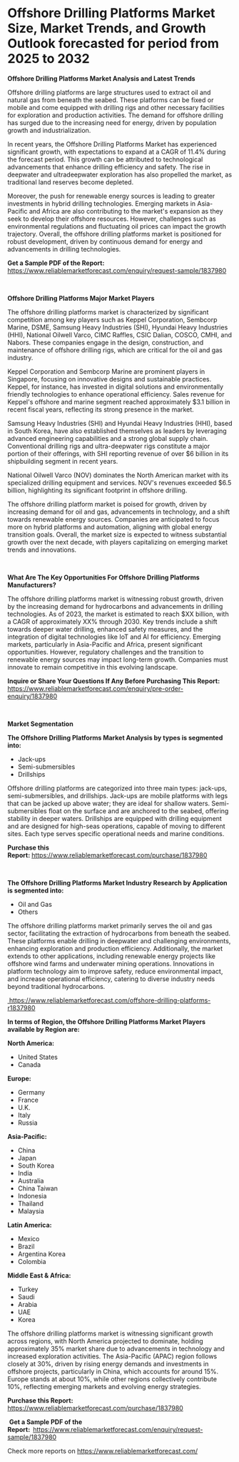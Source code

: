 <p><h1>Offshore Drilling Platforms Market Size, Market Trends, and Growth Outlook forecasted for period from 2025 to 2032</h1></p><p><strong>Offshore Drilling Platforms Market Analysis and Latest Trends</strong></p>
<p><p>Offshore drilling platforms are large structures used to extract oil and natural gas from beneath the seabed. These platforms can be fixed or mobile and come equipped with drilling rigs and other necessary facilities for exploration and production activities. The demand for offshore drilling has surged due to the increasing need for energy, driven by population growth and industrialization.</p><p>In recent years, the Offshore Drilling Platforms Market has experienced significant growth, with expectations to expand at a CAGR of 11.4% during the forecast period. This growth can be attributed to technological advancements that enhance drilling efficiency and safety. The rise in deepwater and ultradeepwater exploration has also propelled the market, as traditional land reserves become depleted. </p><p>Moreover, the push for renewable energy sources is leading to greater investments in hybrid drilling technologies. Emerging markets in Asia-Pacific and Africa are also contributing to the market's expansion as they seek to develop their offshore resources. However, challenges such as environmental regulations and fluctuating oil prices can impact the growth trajectory. Overall, the offshore drilling platforms market is positioned for robust development, driven by continuous demand for energy and advancements in drilling technologies.</p></p>
<p><strong>Get a Sample PDF of the Report:&nbsp;</strong> <a href="https://www.reliablemarketforecast.com/enquiry/request-sample/1837980?utm_campaign=1766&utm_medium=2&utm_source=Github&utm_content=ia&utm_term=13022025&utm_id=offshore-drilling-platforms">https://www.reliablemarketforecast.com/enquiry/request-sample/1837980</a></p>
<p>&nbsp;</p>
<p><strong>Offshore Drilling Platforms Major Market Players</strong></p>
<p><p>The offshore drilling platforms market is characterized by significant competition among key players such as Keppel Corporation, Sembcorp Marine, DSME, Samsung Heavy Industries (SHI), Hyundai Heavy Industries (HHI), National Oilwell Varco, CIMC Raffles, CSIC Dalian, COSCO, CMHI, and Nabors. These companies engage in the design, construction, and maintenance of offshore drilling rigs, which are critical for the oil and gas industry.</p><p>Keppel Corporation and Sembcorp Marine are prominent players in Singapore, focusing on innovative designs and sustainable practices. Keppel, for instance, has invested in digital solutions and environmentally friendly technologies to enhance operational efficiency. Sales revenue for Keppel's offshore and marine segment reached approximately $3.1 billion in recent fiscal years, reflecting its strong presence in the market.</p><p>Samsung Heavy Industries (SHI) and Hyundai Heavy Industries (HHI), based in South Korea, have also established themselves as leaders by leveraging advanced engineering capabilities and a strong global supply chain. Conventional drilling rigs and ultra-deepwater rigs constitute a major portion of their offerings, with SHI reporting revenue of over $6 billion in its shipbuilding segment in recent years.</p><p>National Oilwell Varco (NOV) dominates the North American market with its specialized drilling equipment and services. NOV's revenues exceeded $6.5 billion, highlighting its significant footprint in offshore drilling.</p><p>The offshore drilling platform market is poised for growth, driven by increasing demand for oil and gas, advancements in technology, and a shift towards renewable energy sources. Companies are anticipated to focus more on hybrid platforms and automation, aligning with global energy transition goals. Overall, the market size is expected to witness substantial growth over the next decade, with players capitalizing on emerging market trends and innovations.</p></p>
<p>&nbsp;</p>
<p><strong>What Are The Key Opportunities For Offshore Drilling Platforms Manufacturers?</strong></p>
<p><p>The offshore drilling platforms market is witnessing robust growth, driven by the increasing demand for hydrocarbons and advancements in drilling technologies. As of 2023, the market is estimated to reach $XX billion, with a CAGR of approximately XX% through 2030. Key trends include a shift towards deeper water drilling, enhanced safety measures, and the integration of digital technologies like IoT and AI for efficiency. Emerging markets, particularly in Asia-Pacific and Africa, present significant opportunities. However, regulatory challenges and the transition to renewable energy sources may impact long-term growth. Companies must innovate to remain competitive in this evolving landscape.</p></p>
<p><strong>Inquire or Share Your Questions If Any Before Purchasing This Report:</strong> <a href="https://www.reliablemarketforecast.com/enquiry/pre-order-enquiry/1837980?utm_campaign=1766&utm_medium=2&utm_source=Github&utm_content=ia&utm_term=13022025&utm_id=offshore-drilling-platforms">https://www.reliablemarketforecast.com/enquiry/pre-order-enquiry/1837980</a></p>
<p>&nbsp;</p>
<p><strong>Market Segmentation</strong></p>
<p><strong>The Offshore Drilling Platforms Market Analysis by types is segmented into:</strong></p>
<p><ul><li>Jack-ups</li><li>Semi-submersibles</li><li>Drillships</li></ul></p>
<p><p>Offshore drilling platforms are categorized into three main types: jack-ups, semi-submersibles, and drillships. Jack-ups are mobile platforms with legs that can be jacked up above water; they are ideal for shallow waters. Semi-submersibles float on the surface and are anchored to the seabed, offering stability in deeper waters. Drillships are equipped with drilling equipment and are designed for high-seas operations, capable of moving to different sites. Each type serves specific operational needs and marine conditions.</p></p>
<p><strong>Purchase this Report:&nbsp;</strong><a href="https://www.reliablemarketforecast.com/purchase/1837980?utm_campaign=1766&utm_medium=2&utm_source=Github&utm_content=ia&utm_term=13022025&utm_id=offshore-drilling-platforms">https://www.reliablemarketforecast.com/purchase/1837980</a></p>
<p>&nbsp;</p>
<p><strong>The Offshore Drilling Platforms Market Industry Research by Application is segmented into:</strong></p>
<p><ul><li>Oil and Gas</li><li>Others</li></ul></p>
<p><p>The offshore drilling platforms market primarily serves the oil and gas sector, facilitating the extraction of hydrocarbons from beneath the seabed. These platforms enable drilling in deepwater and challenging environments, enhancing exploration and production efficiency. Additionally, the market extends to other applications, including renewable energy projects like offshore wind farms and underwater mining operations. Innovations in platform technology aim to improve safety, reduce environmental impact, and increase operational efficiency, catering to diverse industry needs beyond traditional hydrocarbons.</p></p>
<p><a href="https://www.reliablemarketforecast.com/offshore-drilling-platforms-r1837980?utm_campaign=1766&utm_medium=2&utm_source=Github&utm_content=ia&utm_term=13022025&utm_id=offshore-drilling-platforms">&nbsp;https://www.reliablemarketforecast.com/offshore-drilling-platforms-r1837980</a></p>
<p><strong>In terms of Region, the Offshore Drilling Platforms Market Players available by Region are:</strong></p>
<p>
    <p> <strong> North America: </strong>
        <ul>
            <li>United States</li>
            <li>Canada</li>
        </ul>
        </p> 
    <p> <strong> Europe: </strong>
        <ul>
            <li>Germany</li>
            <li>France</li>
            <li>U.K.</li>
            <li>Italy</li>
            <li>Russia</li>
        </ul>
        </p> 
    <p> <strong> Asia-Pacific: </strong>
        <ul>
            <li>China</li>
            <li>Japan</li>
            <li>South Korea</li>
            <li>India</li>
            <li>Australia</li>
            <li>China Taiwan</li>
            <li>Indonesia</li>
            <li>Thailand</li>
            <li>Malaysia</li>
        </ul>
        </p> 
    <p> <strong> Latin America: </strong>
        <ul>
            <li>Mexico</li>
            <li>Brazil</li>
            <li>Argentina Korea</li>
            <li>Colombia</li>
        </ul>
        </p> 
    <p> <strong> Middle East & Africa: </strong>
        <ul>
            <li>Turkey</li>
            <li>Saudi</li>
            <li>Arabia</li>
            <li>UAE</li>
            <li>Korea</li>
        </ul>
    </p>
    </p>
<p><p>The offshore drilling platforms market is witnessing significant growth across regions, with North America projected to dominate, holding approximately 35% market share due to advancements in technology and increased exploration activities. The Asia-Pacific (APAC) region follows closely at 30%, driven by rising energy demands and investments in offshore projects, particularly in China, which accounts for around 15%. Europe stands at about 10%, while other regions collectively contribute 10%, reflecting emerging markets and evolving energy strategies.</p></p>
<p><strong>Purchase this Report: </strong><a href="https://www.reliablemarketforecast.com/purchase/1837980?utm_campaign=1766&utm_medium=2&utm_source=Github&utm_content=ia&utm_term=13022025&utm_id=offshore-drilling-platforms">https://www.reliablemarketforecast.com/purchase/1837980</a></p>
<p>&nbsp;<strong>Get a Sample PDF of the Report:&nbsp;&nbsp;</strong><a href="https://www.reliablemarketforecast.com/enquiry/request-sample/1837980?utm_campaign=1766&utm_medium=2&utm_source=Github&utm_content=ia&utm_term=13022025&utm_id=offshore-drilling-platforms">https://www.reliablemarketforecast.com/enquiry/request-sample/1837980</a></p>
<p><strong></strong></p>
<p>Check more reports on <a href="https://www.reliablemarketforecast.com/?utm_campaign=1766&utm_medium=2&utm_source=Github&utm_content=ia&utm_term=13022025&utm_id=offshore-drilling-platforms">https://www.reliablemarketforecast.com/</a></p>